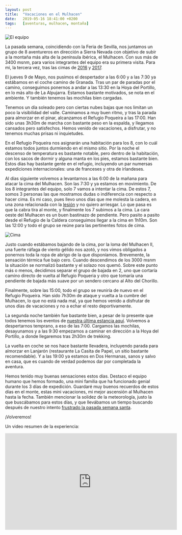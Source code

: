 ```yaml
---
layout: post
title:  "Vacaciones en el Mulhacen"
date:   2019-05-16 18:41:00 +0200
tags:	[aventuras, mulhacen, montaña]
---
```


![El equipo][equipo]

La pasada semana, coincidiendo con la Feria de Sevilla, nos juntamos un grupo
de 8 aventureros en dirección a Sierra Nevada con objetivo de subir a la
montaña más alta de la península ibérica, el Mulhacen. Con sus más de 3400
msnm, para varios integrantes del equipo era su primera visita. Para mi, la
tercera vez, tras las cimas de [2016][mulhacen_2016] y [2017][mulhacen_2017].

<!--more-->

El jueves 9 de Mayo, nos pusimos el despertador a las 6:00 y a las 7:30 ya
estábamos en el coche camino de Granada. Tras un par de paradas por el camino,
conseguimos ponernos a andar a las 13:30 en la Hoya del Portillo, en lo más
alto de La Alpujarra. Estamos bastante motivados, se nota en el ambiente. Y
también tenemos las mochilas bien cargadas.

Tenemos un día soleado pero con ciertas nubes bajas que nos limitan un poco la
visibilidad del valle. Caminamos a muy buen ritmo, y tras la parada para
almorzar en el pinar, alcanzamos el Refugio Poqueira a las 17:00. Han sido unas
3h30m de marcha con bastante peso en la espalda, y llegamos cansados pero
satisfechos. Hemos venido de vacaciones, a disfrutar, y no tenemos muchas
prisas ni inquietudes.

En el Refugio Poqueira nos asignarán una habitación para los 8, con lo cuál
estamos todos juntos durmiendo en el mismo sitio. Por la noche el descenso de
temperatura es bastante notable, pero dentro de la habitación, con los sacos
de dormir y alguna manta en los pies, estamos bastante bien.
Estos días hay bastante gente en el refugio, incluyendo un par numersas
expediciones internacionales: una de franceses y otra de irlandeses.

Al días siguiente volvemos a levantarnos a las 6:00 de la mañana para atacar
la cima del Mulhacen. Son las 7:30 y ya estamos en movimiento. De los 8
integrantes del equipo, solo 7 vamos a intentar la cima. De estos 7, somos
3 personas las que mostramos dudas o indiferencia con respecto a hacer cima.
Es mi caso, pues llevo unos días que me molesta la
cadera, en una zona relacionada con la [lesión][lesion] y no quiero arriesgar.
Lo que pasa es que la cabra tira al monte, y finalmente los 7 subimos a la
cima. La cara oeste del Mulhacen es un buen bastinazo de pendiente. Pero pasito
a pasito desde el Refugio de la Caldera conseguimos llegar a la cima en 1h10m.
Son las 12:00 y todo el grupo se reúne para las pertinentes fotos de cima.

![Cima][cima]

Justo cuando estábamos bajando de la cima, por la loma del Mulhacen II, una
fuerte ráfaga de viento gélido nos azotó, y nos vimos obligados a ponernos toda
la ropa de abrigo de la que disponíamos. Brevemente, la sensación térmica fue
bajo cero. Cuando descendimos de los 3000 msnm la situación se normalizó
bastante y el solazo nos quemó. Sobre este punto más o menos, decidimos
separar el grupo de bajada en 2, uno que cortaría camino directo de vuelta
al Refugio Poqueria y otro que tomaría una pendiente de bajada más suave por
un sendero cercano al Alto del Chorillo.

Finalmente, sobre las 15:00, todo el grupo se reuniría de nuevo en el Refugio
Poqueira. Han sido 7h30m de ataque y vuelta a la cumbre del Mulhacen, lo que
no está nada mal, ya que hemos venido a disfrutar de unos días de vacaciones
y no a echar el resto deportivamente.

La segunda noche también fue bastante bien, a pesar de lo presente que todos
tenemos los eventos de [nuestra última estancia aquí][mulhacen_2017_2].
Volvemos a despertarnos temprano, a eso de las 7:00. Cargamos las mochilas,
desayunamos y a las 9:30 empezamos a caminar en dirección a la Hoya del
Portillo, a donde llegaremos tras 2h30m de trekking.

La vuelta en coche se nos hace bastante llevadera, incluyendo parada para
almorzar en Lanjarón (restaurante La Casita de Papel, un sitio bastante
recomendable). Y a las 19:00 ya estamos en Dos Hermanas, sanos y salvo en casa,
que es cuando de verdad podemos dar por completada la aventura.

Hemos tenido muy buenas sensaciones estos días. Destaco el equipo humano que
hemos formado, una mini familia que ha funcionado genial durante los 3 días de
expedición. Guardaré muy buenos recuerdos de estos días en el monte, estas mini
vacaciones, mi mejor ascensión al Mulhacen hasta la fecha.
También mencionar la solidez de la meteorología, justo la que buscábamos para
estos días, y que llevábamos un tiempo buscando después de nuestro intento
[frustrado la pasada semana santa][sierra].

¡Volveremos!

Un video resumen de la experiencia:

<center>
<iframe width="560" height="315"
        src="https://www.youtube-nocookie.com/embed/JKuCNlDOozg"
        frameborder="0"
        allow="accelerometer; autoplay; encrypted-media; gyroscope; picture-in-picture"
        allowfullscreen>
</iframe>
</center>

[mulhacen_2016]:	{{site.url}}/2016/08/04/temporada_2016.html
[mulhacen_2017]:	{{site.url}}/2017/04/16/aventura-mulhacen.html
[lesion]:		{{site.url}}/2019/03/11/vuelta-al-monte.html
[mulhacen_2017_2]:	{{site.url}}/2017/04/17/aventura-mulhacen2.html
[cima]:			{{site.url}}/assets/20190516-01-mulhacen-cima.png
[equipo]:		{{site.url}}/assets/20190516-01-mulhacen-equipo.png
[sierra]:		{{site.url}}/2019/04/21/la-sierra-inexpugnable1.html
